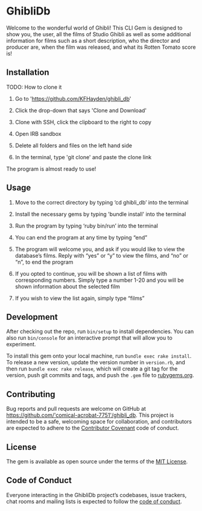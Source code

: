 # GhibliDb

Welcome to the wonderful world of Ghibli! This CLI Gem is designed to show you, the user, all the films of Studio Ghibli as well as some additional information for films such as a short description, who the director and producer are, when the film was released, and what its Rotten Tomato score is!

## Installation

TODO: How to clone it

1. Go to 'https://github.com/KFHayden/ghibli_db'

2. Click the drop-down that says 'Clone and Download'

3. Clone with SSH, click the clipboard to the right to copy

4. Open IRB sandbox

5. Delete all folders and files on the left hand side

6. In the terminal, type 'git clone' and paste the clone link

The program is almost ready to use!

## Usage

1. Move to the correct directory by typing ‘cd ghibli_db’ into the terminal

2. Install the necessary gems by typing 'bundle install' into the terminal

3. Run the program by typing ‘ruby bin/run’ into the terminal

4. You can end the program at any time by typing “end”

5. The program will welcome you, and ask if you would like to view the database’s films. Reply with “yes” or “y” to view the films, and “no” or “n”, to end the program

6. If you opted to continue, you will be shown a list of films with corresponding numbers. Simply type a number 1-20 and you will be shown information about the selected film

7. If you wish to view the list again, simply type “films”

## Development

After checking out the repo, run `bin/setup` to install dependencies. You can also run `bin/console` for an interactive prompt that will allow you to experiment.

To install this gem onto your local machine, run `bundle exec rake install`. To release a new version, update the version number in `version.rb`, and then run `bundle exec rake release`, which will create a git tag for the version, push git commits and tags, and push the `.gem` file to [rubygems.org](https://rubygems.org).

## Contributing

Bug reports and pull requests are welcome on GitHub at https://github.com/'comical-acrobat-7751'/ghibli_db. This project is intended to be a safe, welcoming space for collaboration, and contributors are expected to adhere to the [Contributor Covenant](http://contributor-covenant.org) code of conduct.

## License

The gem is available as open source under the terms of the [MIT License](https://opensource.org/licenses/MIT).

## Code of Conduct

Everyone interacting in the GhibliDb project’s codebases, issue trackers, chat rooms and mailing lists is expected to follow the [code of conduct](https://github.com/'comical-acrobat-7751'/ghibli_db/blob/master/CODE_OF_CONDUCT.md).
